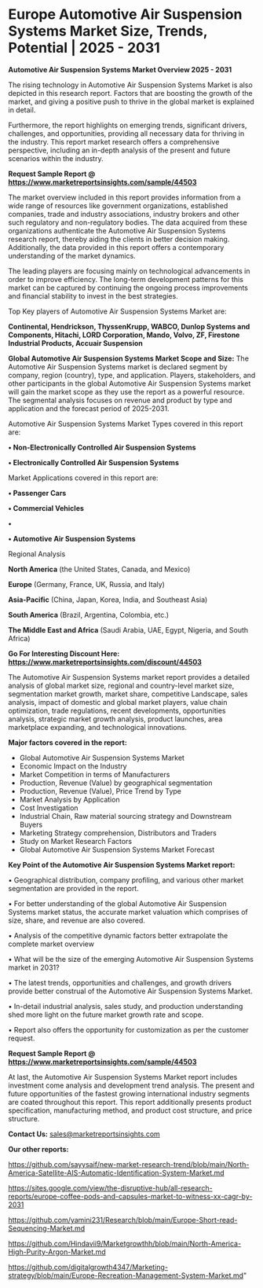 # Europe Automotive Air Suspension Systems Market Size, Trends, Potential | 2025 - 2031

<Strong> Automotive Air Suspension Systems Market Overview 2025 - 2031</strong>

The rising technology in Automotive Air Suspension Systems Market is also depicted in this research report. Factors that are boosting the growth of the market, and giving a positive push to thrive in the global market is explained in detail.

Furthermore, the report highlights on emerging trends, significant drivers, challenges, and opportunities, providing all necessary data for thriving in the industry. This report market research offers a comprehensive perspective, including an in-depth analysis of the present and future scenarios within the industry.

<strong>Request Sample Report @ <a href=https://www.marketreportsinsights.com/sample/44503>https://www.marketreportsinsights.com/sample/44503</a></strong>

The market overview included in this report provides information from a wide range of resources like government organizations, established companies, trade and industry associations, industry brokers and other such regulatory and non-regulatory bodies. The data acquired from these organizations authenticate the Automotive Air Suspension Systems research report, thereby aiding the clients in better decision making. Additionally, the data provided in this report offers a contemporary understanding of the market dynamics.

The leading players are focusing mainly on technological advancements in order to improve efficiency. The long-term development patterns for this market can be captured by continuing the ongoing process improvements and financial stability to invest in the best strategies.

Top Key players of Automotive Air Suspension Systems Market are:

<strong>Continental, Hendrickson, ThyssenKrupp, WABCO, Dunlop Systems and Components, Hitachi, LORD Corporation, Mando, Volvo, ZF, Firestone Industrial Products, Accuair Suspension</strong>

<strong><b>Global Automotive Air Suspension Systems Market Scope and Size:</b></strong>
The Automotive Air Suspension Systems market is declared segment by company, region (country), type, and application. Players, stakeholders, and other participants in the global Automotive Air Suspension Systems market will gain the market scope as they use the report as a powerful resource. The segmental analysis focuses on revenue and product by type and application and the forecast period of 2025-2031.

Automotive Air Suspension Systems Market Types covered in this report are:

<strong>•  Non-Electronically Controlled Air Suspension Systems

•  Electronically Controlled Air Suspension Systems</strong>

Market Applications covered in this report are:

<strong>•  Passenger Cars

•  Commercial Vehicles

•  

•  Automotive Air Suspension Systems</strong> 

Regional Analysis

<strong>North America</strong> (the United States, Canada, and Mexico)

<strong>Europe</strong> (Germany, France, UK, Russia, and Italy)

<strong>Asia-Pacific</strong> (China, Japan, Korea, India, and Southeast Asia)

<strong>South America</strong> (Brazil, Argentina, Colombia, etc.)

<strong>The Middle East and Africa</strong> (Saudi Arabia, UAE, Egypt, Nigeria, and South Africa)

<strong>Go For Interesting Discount Here: <a href=https://www.marketreportsinsights.com/discount/44503>https://www.marketreportsinsights.com/discount/44503</a></strong>

The Automotive Air Suspension Systems market report provides a detailed analysis of global market size, regional and country-level market size, segmentation market growth, market share, competitive Landscape, sales analysis, impact of domestic and global market players, value chain optimization, trade regulations, recent developments, opportunities analysis, strategic market growth analysis, product launches, area marketplace expanding, and technological innovations.

<strong><b>Major factors covered in the report:</b></strong>
<ul>
  <li>Global Automotive Air Suspension Systems Market </li>
  <li>Economic Impact on the Industry</li>
  <li>Market Competition in terms of Manufacturers</li>
  <li>Production, Revenue (Value) by geographical segmentation</li>
  <li>Production, Revenue (Value), Price Trend by Type</li>
  <li>Market Analysis by Application</li>
  <li>Cost Investigation</li>
  <li>Industrial Chain, Raw material sourcing strategy and Downstream Buyers</li>
  <li>Marketing Strategy comprehension, Distributors and Traders</li>
  <li>Study on Market Research Factors</li>
  <li>Global Automotive Air Suspension Systems Market Forecast</li>
</ul>

<strong><b>Key Point of the Automotive Air Suspension Systems Market report:</b></strong>

• Geographical distribution, company profiling, and various other market segmentation are provided in the report.

• For better understanding of the global Automotive Air Suspension Systems market status, the accurate market valuation which comprises of size, share, and revenue are also covered.

• Analysis of the competitive dynamic factors better extrapolate the complete market overview

• What will be the size of the emerging Automotive Air Suspension Systems market in 2031?

• The latest trends, opportunities and challenges, and growth drivers provide better construal of the Automotive Air Suspension Systems Market.

• In-detail industrial analysis, sales study, and production understanding shed more light on the future market growth rate and scope.

• Report also offers the opportunity for customization as per the customer request.

<strong>Request Sample Report @ <a href=https://www.marketreportsinsights.com/sample/44503>https://www.marketreportsinsights.com/sample/44503</a></strong>

At last, the Automotive Air Suspension Systems Market report includes investment come analysis and development trend analysis. The present and future opportunities of the fastest growing international industry segments are coated throughout this report. This report additionally presents product specification, manufacturing method, and product cost structure, and price structure.

<strong>Contact Us:</strong>
sales@marketreportsinsights.com

<strong>Our other reports:</strong>

<a href=https://github.com/sayysaif/new-market-research-trend/blob/main/North-America-Satellite-AIS-Automatic-Identification-System-Market.md>https://github.com/sayysaif/new-market-research-trend/blob/main/North-America-Satellite-AIS-Automatic-Identification-System-Market.md</a>

<a href=https://sites.google.com/view/the-disruptive-hub/all-research-reports/europe-coffee-pods-and-capsules-market-to-witness-xx-cagr-by-2031>https://sites.google.com/view/the-disruptive-hub/all-research-reports/europe-coffee-pods-and-capsules-market-to-witness-xx-cagr-by-2031</a>

<a href=https://github.com/yamini231/Research/blob/main/Europe-Short-read-Sequencing-Market.md>https://github.com/yamini231/Research/blob/main/Europe-Short-read-Sequencing-Market.md</a>

<a href=https://github.com/Hindavii9/Marketgrowthh/blob/main/North-America-High-Purity-Argon-Market.md>https://github.com/Hindavii9/Marketgrowthh/blob/main/North-America-High-Purity-Argon-Market.md</a>

<a href=https://github.com/digitalgrowth4347/Marketing-strategy/blob/main/Europe-Recreation-Management-System-Market.md>https://github.com/digitalgrowth4347/Marketing-strategy/blob/main/Europe-Recreation-Management-System-Market.md</a>"
